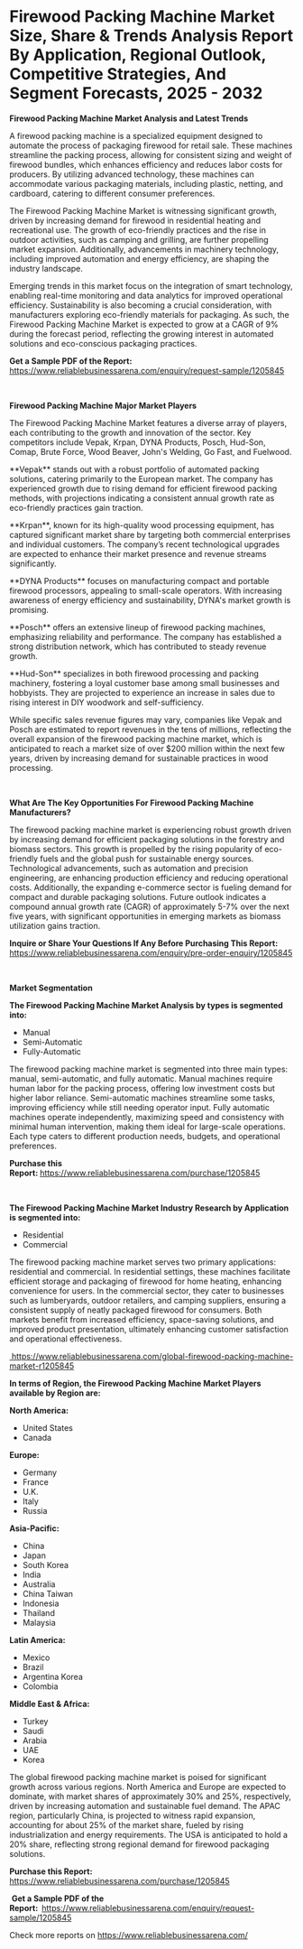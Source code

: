 <p><h1>Firewood Packing Machine Market Size, Share & Trends Analysis Report By Application, Regional Outlook, Competitive Strategies, And Segment Forecasts, 2025 - 2032</h1></p><p><strong>Firewood Packing Machine Market Analysis and Latest Trends</strong></p>
<p><p>A firewood packing machine is a specialized equipment designed to automate the process of packaging firewood for retail sale. These machines streamline the packing process, allowing for consistent sizing and weight of firewood bundles, which enhances efficiency and reduces labor costs for producers. By utilizing advanced technology, these machines can accommodate various packaging materials, including plastic, netting, and cardboard, catering to different consumer preferences.</p><p>The Firewood Packing Machine Market is witnessing significant growth, driven by increasing demand for firewood in residential heating and recreational use. The growth of eco-friendly practices and the rise in outdoor activities, such as camping and grilling, are further propelling market expansion. Additionally, advancements in machinery technology, including improved automation and energy efficiency, are shaping the industry landscape.</p><p>Emerging trends in this market focus on the integration of smart technology, enabling real-time monitoring and data analytics for improved operational efficiency. Sustainability is also becoming a crucial consideration, with manufacturers exploring eco-friendly materials for packaging. As such, the Firewood Packing Machine Market is expected to grow at a CAGR of 9% during the forecast period, reflecting the growing interest in automated solutions and eco-conscious packaging practices.</p></p>
<p><strong>Get a Sample PDF of the Report:&nbsp;</strong> <a href="https://www.reliablebusinessarena.com/enquiry/request-sample/1205845?utm_campaign=3212&utm_medium=2&utm_source=Github&utm_content=ia&utm_term=10042025&utm_id=firewood-packing-machine">https://www.reliablebusinessarena.com/enquiry/request-sample/1205845</a></p>
<p>&nbsp;</p>
<p><strong>Firewood Packing Machine Major Market Players</strong></p>
<p><p>The Firewood Packing Machine Market features a diverse array of players, each contributing to the growth and innovation of the sector. Key competitors include Vepak, Krpan, DYNA Products, Posch, Hud-Son, Comap, Brute Force, Wood Beaver, John's Welding, Go Fast, and Fuelwood.</p><p>**Vepak** stands out with a robust portfolio of automated packing solutions, catering primarily to the European market. The company has experienced growth due to rising demand for efficient firewood packing methods, with projections indicating a consistent annual growth rate as eco-friendly practices gain traction.</p><p>**Krpan**, known for its high-quality wood processing equipment, has captured significant market share by targeting both commercial enterprises and individual customers. The company’s recent technological upgrades are expected to enhance their market presence and revenue streams significantly.</p><p>**DYNA Products** focuses on manufacturing compact and portable firewood processors, appealing to small-scale operators. With increasing awareness of energy efficiency and sustainability, DYNA's market growth is promising.</p><p>**Posch** offers an extensive lineup of firewood packing machines, emphasizing reliability and performance. The company has established a strong distribution network, which has contributed to steady revenue growth.</p><p>**Hud-Son** specializes in both firewood processing and packing machinery, fostering a loyal customer base among small businesses and hobbyists. They are projected to experience an increase in sales due to rising interest in DIY woodwork and self-sufficiency.</p><p>While specific sales revenue figures may vary, companies like Vepak and Posch are estimated to report revenues in the tens of millions, reflecting the overall expansion of the firewood packing machine market, which is anticipated to reach a market size of over $200 million within the next few years, driven by increasing demand for sustainable practices in wood processing.</p></p>
<p>&nbsp;</p>
<p><strong>What Are The Key Opportunities For Firewood Packing Machine Manufacturers?</strong></p>
<p><p>The firewood packing machine market is experiencing robust growth driven by increasing demand for efficient packaging solutions in the forestry and biomass sectors. This growth is propelled by the rising popularity of eco-friendly fuels and the global push for sustainable energy sources. Technological advancements, such as automation and precision engineering, are enhancing production efficiency and reducing operational costs. Additionally, the expanding e-commerce sector is fueling demand for compact and durable packaging solutions. Future outlook indicates a compound annual growth rate (CAGR) of approximately 5-7% over the next five years, with significant opportunities in emerging markets as biomass utilization gains traction.</p></p>
<p><strong>Inquire or Share Your Questions If Any Before Purchasing This Report:</strong> <a href="https://www.reliablebusinessarena.com/enquiry/pre-order-enquiry/1205845?utm_campaign=3212&utm_medium=2&utm_source=Github&utm_content=ia&utm_term=10042025&utm_id=firewood-packing-machine">https://www.reliablebusinessarena.com/enquiry/pre-order-enquiry/1205845</a></p>
<p>&nbsp;</p>
<p><strong>Market Segmentation</strong></p>
<p><strong>The Firewood Packing Machine Market Analysis by types is segmented into:</strong></p>
<p><ul><li>Manual</li><li>Semi-Automatic</li><li>Fully-Automatic</li></ul></p>
<p><p>The firewood packing machine market is segmented into three main types: manual, semi-automatic, and fully automatic. Manual machines require human labor for the packing process, offering low investment costs but higher labor reliance. Semi-automatic machines streamline some tasks, improving efficiency while still needing operator input. Fully automatic machines operate independently, maximizing speed and consistency with minimal human intervention, making them ideal for large-scale operations. Each type caters to different production needs, budgets, and operational preferences.</p></p>
<p><strong>Purchase this Report:&nbsp;</strong><a href="https://www.reliablebusinessarena.com/purchase/1205845?utm_campaign=3212&utm_medium=2&utm_source=Github&utm_content=ia&utm_term=10042025&utm_id=firewood-packing-machine">https://www.reliablebusinessarena.com/purchase/1205845</a></p>
<p>&nbsp;</p>
<p><strong>The Firewood Packing Machine Market Industry Research by Application is segmented into:</strong></p>
<p><ul><li>Residential</li><li>Commercial</li></ul></p>
<p><p>The firewood packing machine market serves two primary applications: residential and commercial. In residential settings, these machines facilitate efficient storage and packaging of firewood for home heating, enhancing convenience for users. In the commercial sector, they cater to businesses such as lumberyards, outdoor retailers, and camping suppliers, ensuring a consistent supply of neatly packaged firewood for consumers. Both markets benefit from increased efficiency, space-saving solutions, and improved product presentation, ultimately enhancing customer satisfaction and operational effectiveness.</p></p>
<p><a href="https://www.reliablebusinessarena.com/global-firewood-packing-machine-market-r1205845?utm_campaign=3212&utm_medium=2&utm_source=Github&utm_content=ia&utm_term=10042025&utm_id=firewood-packing-machine">&nbsp;https://www.reliablebusinessarena.com/global-firewood-packing-machine-market-r1205845</a></p>
<p><strong>In terms of Region, the Firewood Packing Machine Market Players available by Region are:</strong></p>
<p>
    <p> <strong> North America: </strong>
        <ul>
            <li>United States</li>
            <li>Canada</li>
        </ul>
        </p> 
    <p> <strong> Europe: </strong>
        <ul>
            <li>Germany</li>
            <li>France</li>
            <li>U.K.</li>
            <li>Italy</li>
            <li>Russia</li>
        </ul>
        </p> 
    <p> <strong> Asia-Pacific: </strong>
        <ul>
            <li>China</li>
            <li>Japan</li>
            <li>South Korea</li>
            <li>India</li>
            <li>Australia</li>
            <li>China Taiwan</li>
            <li>Indonesia</li>
            <li>Thailand</li>
            <li>Malaysia</li>
        </ul>
        </p> 
    <p> <strong> Latin America: </strong>
        <ul>
            <li>Mexico</li>
            <li>Brazil</li>
            <li>Argentina Korea</li>
            <li>Colombia</li>
        </ul>
        </p> 
    <p> <strong> Middle East & Africa: </strong>
        <ul>
            <li>Turkey</li>
            <li>Saudi</li>
            <li>Arabia</li>
            <li>UAE</li>
            <li>Korea</li>
        </ul>
    </p>
    </p>
<p><p>The global firewood packing machine market is poised for significant growth across various regions. North America and Europe are expected to dominate, with market shares of approximately 30% and 25%, respectively, driven by increasing automation and sustainable fuel demand. The APAC region, particularly China, is projected to witness rapid expansion, accounting for about 25% of the market share, fueled by rising industrialization and energy requirements. The USA is anticipated to hold a 20% share, reflecting strong regional demand for firewood packaging solutions.</p></p>
<p><strong>Purchase this Report: </strong><a href="https://www.reliablebusinessarena.com/purchase/1205845?utm_campaign=3212&utm_medium=2&utm_source=Github&utm_content=ia&utm_term=10042025&utm_id=firewood-packing-machine">https://www.reliablebusinessarena.com/purchase/1205845</a></p>
<p>&nbsp;<strong>Get a Sample PDF of the Report:&nbsp;&nbsp;</strong><a href="https://www.reliablebusinessarena.com/enquiry/request-sample/1205845?utm_campaign=3212&utm_medium=2&utm_source=Github&utm_content=ia&utm_term=10042025&utm_id=firewood-packing-machine">https://www.reliablebusinessarena.com/enquiry/request-sample/1205845</a></p>
<p><strong></strong></p>
<p>Check more reports on <a href="https://www.reliablebusinessarena.com/?utm_campaign=3212&utm_medium=2&utm_source=Github&utm_content=ia&utm_term=10042025&utm_id=firewood-packing-machine">https://www.reliablebusinessarena.com/</a></p>